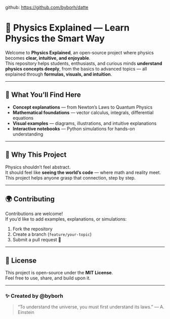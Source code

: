 github: https://github.com/byborh/datte

# 🧠 Physics Explained — Learn Physics the Smart Way

Welcome to **Physics Explained**, an open-source project where physics becomes **clear, intuitive, and enjoyable**.  
This repository helps students, enthusiasts, and curious minds **understand physics concepts deeply**, from the basics to advanced topics — all explained through **formulas, visuals, and intuition**.

---

## 🚀 What You’ll Find Here

- **Concept explanations** — from Newton’s Laws to Quantum Physics  
- **Mathematical foundations** — vector calculus, integrals, differential equations  
- **Visual examples** — diagrams, illustrations, and intuitive explanations  
- **Interactive notebooks** — Python simulations for hands-on understanding  

---

## 🧠 Why This Project

Physics shouldn’t feel abstract.  
It should feel like **seeing the world’s code** — where math and reality meet.  
This project helps anyone grasp that connection, step by step.

---

## 🌍 Contributing

Contributions are welcome!  
If you’d like to add examples, explanations, or simulations:
1. Fork the repository  
2. Create a branch (`feature/your-topic`)  
3. Submit a pull request 🚀

---

## 📜 License

This project is open-source under the **MIT License**.  
Feel free to use, share, and build upon it.

---

### ✨ Created by @byborh
> “To understand the universe, you must first understand its laws.” — A. Einstein
